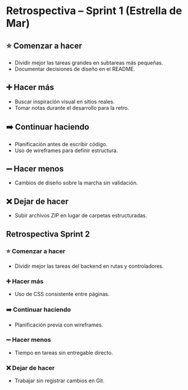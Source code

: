 # Retrospectiva – Sprint 1 (Estrella de Mar)

## ⭐ Comenzar a hacer
- Dividir mejor las tareas grandes en subtareas más pequeñas.
- Documentar decisiones de diseño en el README.

## ➕ Hacer más
- Buscar inspiración visual en sitios reales.
- Tomar notas durante el desarrollo para la retro.

## ➡️ Continuar haciendo
- Planificación antes de escribir código.
- Uso de wireframes para definir estructura.

## ➖ Hacer menos
- Cambios de diseño sobre la marcha sin validación.

## ❌ Dejar de hacer
- Subir archivos ZIP en lugar de carpetas estructuradas.

## Retrospectiva Sprint 2

### ⭐ Comenzar a hacer
- Dividir mejor las tareas del backend en rutas y controladores.

### ➕ Hacer más
- Uso de CSS consistente entre páginas.

### ➡️ Continuar haciendo
- Planificación previa con wireframes.

### ➖ Hacer menos
- Tiempo en tareas sin entregable directo.

### ❌ Dejar de hacer
- Trabajar sin registrar cambios en Git.

